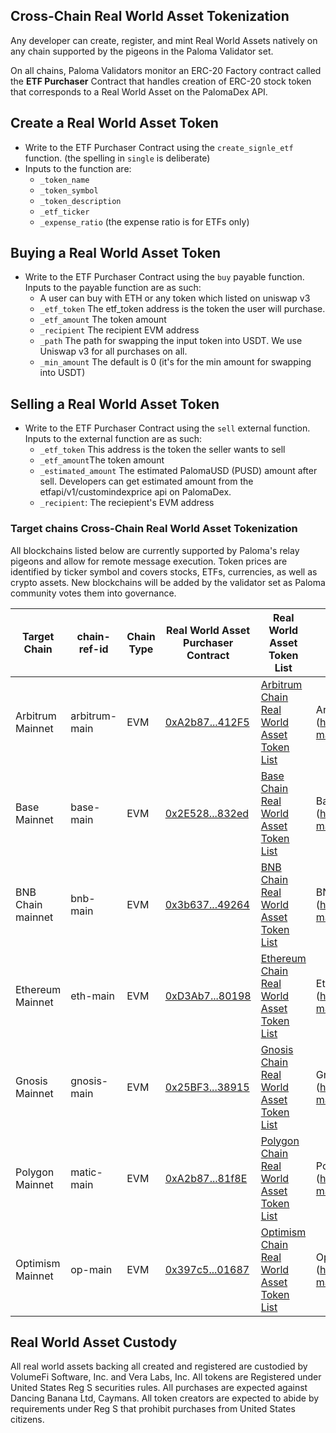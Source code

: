 ## Cross-Chain Real World Asset Tokenization
Any developer can create, register, and mint Real World Assets natively on any chain supported by the pigeons in the Paloma Validator set.

On all chains, Paloma Validators monitor an ERC-20 Factory contract called the **ETF Purchaser** Contract that handles creation of ERC-20 stock token that corresponds to a Real World Asset on the PalomaDex API. 


## Create a Real World Asset Token
* Write to the ETF Purchaser Contract using the `create_signle_etf` function. (the spelling in `single` is deliberate)
* Inputs to the function are:
  * `_token_name` 
  * `_token_symbol` 
  * `_token_description`
  *  `_etf_ticker`
  * `_expense_ratio` (the expense ratio is for ETFs only)

## Buying a Real World Asset Token
* Write to the ETF Purchaser Contract using the `buy` payable function. Inputs to the payable function are as such:
  * A user can buy with ETH or any token which listed on uniswap v3
  * `_etf_token` The etf_token address is the token the user will purchase.
  * `_etf_amount` The token amount
  * `_recipient`  The recipient EVM address
  * `_path`  The path for swapping the input token into USDT. We use Uniswap v3 for all purchases on all.
  * `_min_amount` The default is 0 (it's for the min amount for swapping into USDT)

## Selling a Real World Asset Token
* Write to the ETF Purchaser Contract using the `sell` external function. Inputs to the external function are as such:
  * `_etf_token` This address is the token the seller wants to sell
  * `_etf_amount`The token amount
  * `_estimated_amount` The estimated PalomaUSD (PUSD) amount after sell. Developers can get estimated amount from the etfapi/v1/customindexprice api on PalomaDex.
  * `_recipient`: The reciepient's EVM address

### Target chains Cross-Chain Real World Asset Tokenization 

All blockchains listed below are currently supported by Paloma's relay pigeons and allow for remote message execution. Token prices are identified by ticker symbol and covers stocks, ETFs, currencies, as well as crypto assets. New blockchains will be added by the validator set as Paloma community votes them into governance.

|Target Chain|chain-ref-id|Chain Type|Real World Asset Purchaser Contract|Real World Asset Token List|Real World Asset Token Prices|
|------------|------------|----------|-----------------------------------|---------------------------|-----------------------------|
| Arbitrum Mainnet | arbitrum-main | EVM | [0xA2b87...412F5](https://arbiscan.io/address/0xA2b87Ccd2039f04A613e58FAD132faD2Fae412F5#code) | [Arbitrum Chain Real World Asset Token List](https://api.palomadex.com/etfapi/v1/etf?chain_id=arbitrum-main) | Arbitrum Chain Real World Asset Token Prices [AAPL Ticker Example]  (https://api.palomadex.com/etfapi/v1/customindexprice?chain_id=base-main&token_evm_address=0xdD51fDfd8a6879A195F12EB8D084b8feEE9b2D9a) |
| Base Mainnet | base-main |    EVM | [0x2E528...832ed](https://basescan.org/address/0x2E5285FAD8Cee85c17468Bf7a388d90D506832ed#code) | [Base Chain Real World Asset Token List](https://api.palomadex.com/etfapi/v1/etf?chain_id=base-main) | Base Chain Real World Asset Token Prices [AAPL Ticker Example]  (https://api.palomadex.com/etfapi/v1/customindexprice?chain_id=base-main&token_evm_address=0xdD51fDfd8a6879A195F12EB8D084b8feEE9b2D9a) |
| BNB Chain mainnet| bnb-main | EVM | [0x3b637...49264](https://bscscan.com/address/0x3b637bA54090b40a3717fd764B11E186E1B49264#code) | [BNB Chain Real World Asset Token List](https://api.palomadex.com/etfapi/v1/etf?chain_id=bnb-main) | BNB Chain Real World Asset Token Prices [AAPL Ticker Example]  (https://api.palomadex.com/etfapi/v1/customindexprice?chain_id=bnbn-main&token_evm_address=0xdD51fDfd8a6879A195F12EB8D084b8feEE9b2D9a) |
| Ethereum Mainnet | eth-main | EVM | [0xD3Ab7...80198](https://etherscan.io/address/0xD3Ab7b1FeD92a478699220cCB151CeE992E80198#code) | [Ethereum Chain Real World Asset Token List](https://api.palomadex.com/etfapi/v1/etf?chain_id=eth-main) | Ethereum Chain Real World Asset Token Prices [AAPL Ticker Example]  (https://api.palomadex.com/etfapi/v1/customindexprice?chain_id=eth-main&token_evm_address=0xdD51fDfd8a6879A195F12EB8D084b8feEE9b2D9a) |
| Gnosis Mainnet | gnosis-main | EVM | [0x25BF3...38915](https://gnosisscan.io/address/0x25BF3E67ccF137BCacEAf529e5b68052Cca38915#code) | [Gnosis Chain Real World Asset Token List](https://api.palomadex.com/etfapi/v1/etf?chain_id=gnosis-main) | Gnosis Chain Real World Asset Token Prices [AAPL Ticker Example]  (https://api.palomadex.com/etfapi/v1/customindexprice?chain_id=gnosis-main&token_evm_address=0xdD51fDfd8a6879A195F12EB8D084b8feEE9b2D9a) |
| Polygon Mainnet | matic-main| EVM | [0xA2b87...81f8E](https://polygonscan.com/address/0xfdD21Cf1eF5e2EBe51281770be9e15eD04a81f8E#code) | [Polygon Chain Real World Asset Token List](https://api.palomadex.com/etfapi/v1/etf?chain_id=matic-main) | Polygon Chain Real World Asset Token Prices [AAPL Ticker Example]  (https://api.palomadex.com/etfapi/v1/customindexprice?chain_id=matic-main&token_evm_address=0xdD51fDfd8a6879A195F12EB8D084b8feEE9b2D9a) |
| Optimism Mainnet | op-main  | EVM | [0x397c5...01687](https://optimistic.etherscan.io/address/0x397c517748c133cD032eA9E3e8B0276504A01687#code) | [Optimism Chain Real World Asset Token List](https://api.palomadex.com/etfapi/v1/etf?chain_id=op-main) | Optimism Chain Real World Asset Token Prices [AAPL Ticker Example]  (https://api.palomadex.com/etfapi/v1/customindexprice?chain_id=op-main&token_evm_address=0xdD51fDfd8a6879A195F12EB8D084b8feEE9b2D9a) |

## Real World Asset Custody
All real world assets backing all created and registered are custodied by VolumeFi Software, Inc. and Vera Labs, Inc. All tokens are Registered under United States Reg S securities rules. All purchases are expected against Dancing Banana Ltd, Caymans. All token creators are expected to abide by requirements under Reg S that prohibit purchases from United States citizens.
